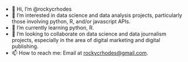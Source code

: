 - 👋 Hi, I’m @rockycrhodes
- 👀 I’m interested in data science and data analysis projects, particularly those involving python, R, and/or javascript APIs. 
- 🌱 I’m currently learning python, R.
- 💞️ I’m looking to collaborate on data science and data journalism projects, especially in the area of digital marketing and digital publishing. 
- 📫 How to reach me: Email at rockycrhodes@gmail.com.

<!---
rockycrhodes/rockycrhodes is a ✨ special ✨ repository because its `README.md` (this file) appears on your GitHub profile.
You can click the Preview link to take a look at your changes.
--->
